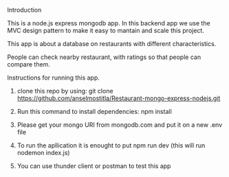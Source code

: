 

Introduction

This is a node.js express mongodb app. In this backend app we use the MVC design pattern to make it easy to mantain and scale this project.

This app is about a database on restaurants with different characteristics. 

People can check nearby restaurant, with ratings so that people can compare them.


Instructions for running this app.

1) clone this repo by using:
git clone https://github.com/anselmostitla/Restaurant-mongo-express-nodejs.git

2) Run this command to install dependencies:
npm install

3) Please get your mongo URI from mongodb.com and put it on a new .env file

4) To run the apllication it is enought to put
npm run dev (this will run nodemon index.js)

5) You can use thunder client or postman to test this app


 